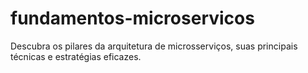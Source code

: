 # fundamentos-microservicos
Descubra os pilares da arquitetura de microsserviços, suas principais técnicas e estratégias eficazes.
